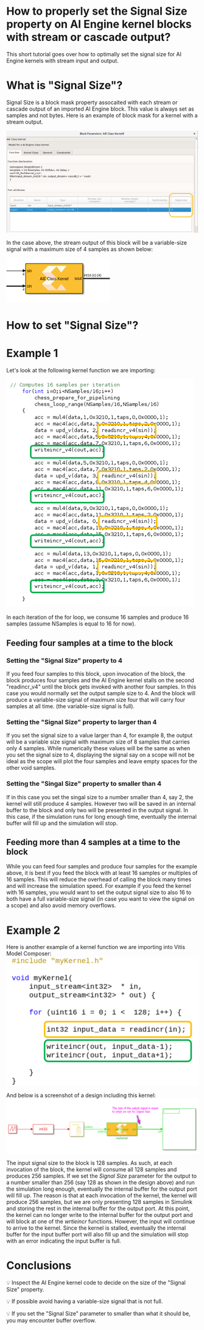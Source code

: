 # How to properly set the Signal Size property on AI Engine kernel blocks with stream or cascade output?

This short tutorial goes over how to optimally set the signal size for AI Engine kernels with stream input and output. 

# What is "Signal Size"?

Signal Size is a block mask property assocaited with each stream or cascade output of an imported AI Engine block. 
This value is always set as samples and not bytes. Here is an example of  block mask for a kernel with a stream output.

![](images/mask.png)

In the case above, the stream output of this block will be a variable-size signal with a maximum size of 4 samples as shown below:

![](images/block_with_output_stream.png)

# How to set "Signal Size"?

# Example 1
Let's look at the following kernel function we are importing:

![](images/kernel.png)

In each iteration of the for loop, we consume 16 samples and produce 16 samples (assume NSamples is equal to 16 for now).

## Feeding four samples at a time to the block

### Setting the "Signal Size" property to 4
If you feed four samples to this block, upon invocation of the block, the block produces four samples and the AI Engine kernel stalls on the second "readincr_v4" until the block gets invoked with another four samples. In this case you would normally set the output sample size to 4. And the block will produce a variable-size signal of maximum size four that will carry four samples at all time. (the variable-size signal is full). 

### Setting the "Signal Size" property to larger than 4
If you set the signal size to a value larger than 4, for example 8, the output will be a variable size signal with maximum size of 8 samples that carries only 4 samples. While numerically these values will be the same as when you set the signal size to 4, displaying the signal say on a scope will not be ideal as the scope will plot the four samples and leave empty spaces for the other void samples. 

### Setting the "Singal Size" property to smaller than 4
If in this case you set the singal size to a number smaller than 4, say 2, the kernel will still produce 4 samples. 
However two will be saved in an internal buffer to the block and only two will be presented in the output signal. 
In this case, if the simulation runs for long enough time, eventually the internal buffer will fill up and the simulation will stop.

## Feeding more than 4 samples at a time to the block
While you can feed four samples and produce four samples for the example above, it is best if you feed the block with at least 16 samples or multiples of 16 samples. 
This will reduce the overhead of calling the block many times and will increase the simulation speed. 
For example if you feed the kernel with 16 samples, you would want to set the output signal size to also 16 to both have a full variable-size signal 
(in case you want to view the signal on a scope) and also avoid memory overflows.

# Example 2
Here is another example of a kernel function we are importing into Vitis Model Composer:
![](images/myKernel.png)

And below is a screenshot of a design including this kernel:
![](images/myKernel_design.png)

The input signal size to the block is 128 samples. As such, at each invocation of the block, the kernel will consume all 128 samples and produces 256 samples. If we set the _Signal Size_ parameter for the output to a number smaller than 256 (say 128 as shown in the design above) and run the simulation long enough, eventually the internal buffer for the output port will fill up. The reason is that at each invocation of the kernel, the kernel will produce 256 samples, but we are only presenting 128 samples in Simulink and storing the rest in the internal buffer for the output port. At this point, the kernel can no longer write to the internal buffer for the output port and will block at one of the _wrtieincr_ functions. However, the input will continue to arrive to the kernel. Since the kernel is stalled, eventually the internal buffer for the input buffer port will also fill up and the simulation will stop with an error indicating the input buffer is full. 


# Conclusions
:bulb: Inspect the AI Engine kernel code to decide on the size of the "Signal Size" property.

:bulb: If possible avoid having a variable-size signal that is not full.

:bulb: If you set the "Signal Size" parameter to smaller than what it should be, you may encounter buffer overflow. 

